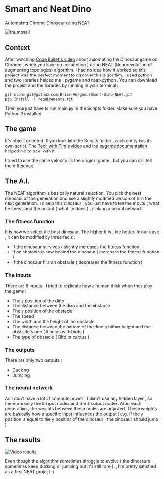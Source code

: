 # Smart and Neat Dino
Automating Chrome Dinosaur using NEAT

![thumbnail](https://raw.githubusercontent.com/Brice-Vergnou/Smart-Dino-NEAT/master/img/thumbnail.png)

## Context

After watching [Code Bullet's video](https://youtu.be/sB_IGstiWlc) about automating the Dinosaur game on Chrome ( when you have no connection ) using NEAT (Neuroevolution of augmenting topologies) algorithm. I had no idea how it worked so this project was the perfect moment to discover this algorithm. I used python and two libraries helped me : pygame and neat-python . You can download the project and the libraries by running in your terminal :

```bash
git clone git@github.com:Brice-Vergnou/Smart-Dino-NEAT.git
pip install -r requirements.txt
```

Then you just have to run main.py in the Scripts folder. Make sure you have Python 3 installed.



## The game

It's object oriented. If you look into the Scripts folder , each entity has its own script. The [Tech with Tim's video](https://youtu.be/jO6qQDNa2UY) and the [pygame documentation](https://www.pygame.org/docs/) helped me to deal with it.

I tried to use the same velocity as the original game , but you can still tell the difference.

## The A.I.

The NEAT algorithm is basically natural selection. You pick the best dinosaur of the generation and use a slightly modified version of him the next generation. To help this dinosaur , you just have to tell the inputs ( what he sees ) and the output ( what he does ) , making a neural network.

### The fitness function

It is how we select the best dinosaur. The higher it is , the better. In our case , it can be modified by three facts :

* If the dinosaur survives ( slightly increases the fitness function )
* If an obstacle is now behind the dinosaur ( increases the fitness function )
* If the dinosaur hits an obstacle ( decreases the fitness function )

### The inputs

There are 8 inputs , I tried to replicate how a human think when they play the game :

* The y position of the dino
* The distance between the dino and the obstacle
* The y position of the obstacle
* The speed
* The width and the height of the obstacle
* The distance between the bottom of the dino's hitbox height and the obstacle's one ( it helps with birds )
* The type of obstacle ( Bird or cactus )

### The outputs 

There are only two outputs :

* Ducking
* Jumping

### The neural network

As I don't have a lot of compute power , I didn't use any hidden layer , so there are only the 8 input nodes and the 2 output nodes. After each generation , the weights between these nodes are adjusted. These weights are basically how a specific input influences the output ( e.g. If the y position is equal to the y position of the dinosaur , the dinosaur should jump )

## The results

![Video results](https://raw.githubusercontent.com/Brice-Vergnou/Smart-Dino-NEAT/master/img/dino_on_drugs.gif)

Even though the algorithm sometimes struggle to evolve ( the dinosaurs sometimes keep ducking or jumping but it's still rare ). , I'm pretty satisfied as a first NEAT project :)
